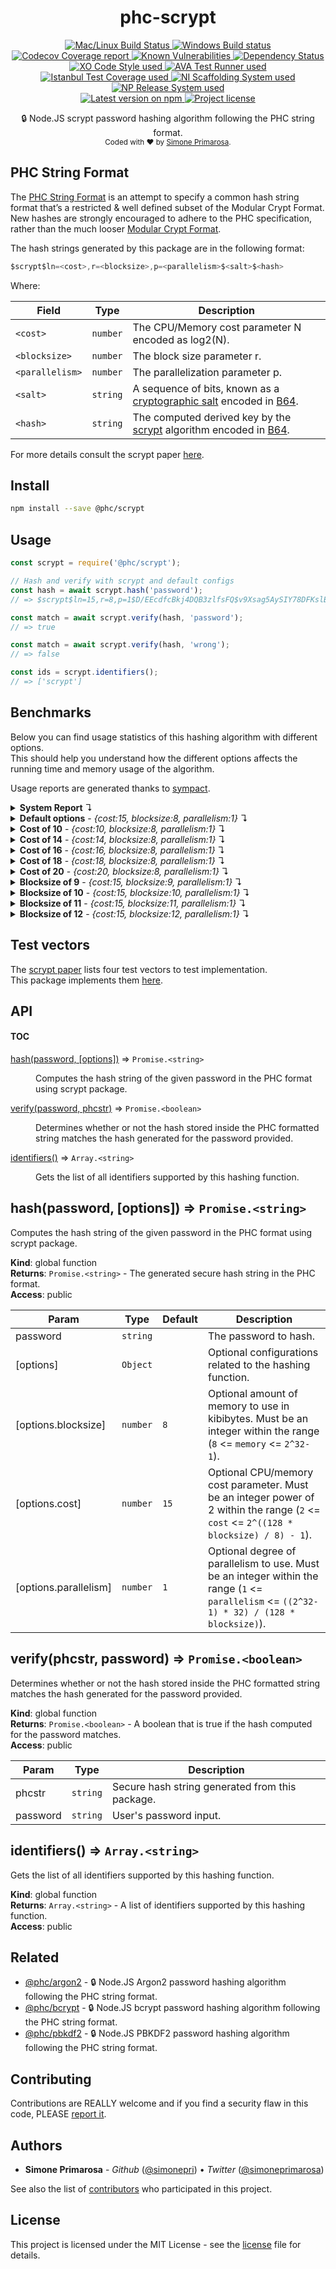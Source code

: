 <h1 align="center">
  <b>phc-scrypt</b>
</h1>
<p align="center">
  <!-- CI - TravisCI -->
  <a href="https://travis-ci.org/simonepri/phc-scrypt">
    <img src="https://img.shields.io/travis/simonepri/phc-scrypt/master.svg?label=MacOS%20%26%20Linux" alt="Mac/Linux Build Status" />
  </a>
  <!-- CI - AppVeyor -->
  <a href="https://ci.appveyor.com/project/simonepri/phc-scrypt">
    <img src="https://img.shields.io/appveyor/ci/simonepri/phc-scrypt/master.svg?label=Windows" alt="Windows Build status" />
  </a>
  <!-- Coverage - Codecov -->
  <a href="https://codecov.io/gh/simonepri/phc-scrypt">
    <img src="https://img.shields.io/codecov/c/github/simonepri/phc-scrypt/master.svg" alt="Codecov Coverage report" />
  </a>
  <!-- DM - Snyk -->
  <a href="https://snyk.io/test/github/simonepri/phc-scrypt?targetFile=package.json">
    <img src="https://snyk.io/test/github/simonepri/phc-scrypt/badge.svg?targetFile=package.json" alt="Known Vulnerabilities" />
  </a>
  <!-- DM - David -->
  <a href="https://david-dm.org/simonepri/phc-scrypt">
    <img src="https://david-dm.org/simonepri/phc-scrypt/status.svg" alt="Dependency Status" />
  </a>

  <br/>

  <!-- Code Style - XO-Prettier -->
  <a href="https://github.com/xojs/xo">
    <img src="https://img.shields.io/badge/code_style-XO+Prettier-5ed9c7.svg" alt="XO Code Style used" />
  </a>
  <!-- Test Runner - AVA -->
  <a href="https://github.com/avajs/ava">
    <img src="https://img.shields.io/badge/test_runner-AVA-fb3170.svg" alt="AVA Test Runner used" />
  </a>
  <!-- Test Coverage - Istanbul -->
  <a href="https://github.com/istanbuljs/nyc">
    <img src="https://img.shields.io/badge/test_coverage-NYC-fec606.svg" alt="Istanbul Test Coverage used" />
  </a>
  <!-- Init - ni -->
  <a href="https://github.com/simonepri/ni">
    <img src="https://img.shields.io/badge/initialized_with-ni-e74c3c.svg" alt="NI Scaffolding System used" />
  </a>
  <!-- Release - np -->
  <a href="https://github.com/sindresorhus/np">
    <img src="https://img.shields.io/badge/released_with-np-6c8784.svg" alt="NP Release System used" />
  </a>

  <br/>

  <!-- Version - npm -->
  <a href="https://www.npmjs.com/package/@phc/scrypt">
    <img src="https://img.shields.io/npm/v/@phc/scrypt.svg" alt="Latest version on npm" />
  </a>
  <!-- License - MIT -->
  <a href="https://github.com/simonepri/phc-scrypt/tree/master/license">
    <img src="https://img.shields.io/github/license/simonepri/phc-scrypt.svg" alt="Project license" />
  </a>
</p>
<p align="center">
  🔒 Node.JS scrypt password hashing algorithm following the PHC string format.
  <br/>

  <sub>
    Coded with ❤️ by <a href="#authors">Simone Primarosa</a>.
  </sub>
</p>

## PHC String Format

The [PHC String Format][specs:phc] is an attempt to specify a common hash string format that’s a restricted & well defined subset of the Modular Crypt Format. New hashes are strongly encouraged to adhere to the PHC specification, rather than the much looser [Modular Crypt Format][specs:mcf].

The hash strings generated by this package are in the following format:

```c
$scrypt$ln=<cost>,r=<blocksize>,p=<parallelism>$<salt>$<hash>
```

Where:

| Field | Type | Description
| --- | --- | --- |
| `<cost>` | <code>number</code> | The CPU/Memory cost parameter N encoded as log2(N). |
| `<blocksize>` | <code>number</code> | The block size parameter r. |
| `<parallelism>` | <code>number</code> | The parallelization parameter p. |
| `<salt>` | <code>string</code> | A sequence of bits, known as a [cryptographic salt][specs:salt] encoded in [B64][specs:B64]. |
| `<hash>` | <code>string</code> | The computed derived key by the [scrypt][specs:scrypt] algorithm encoded in [B64][specs:B64]. |

For more details consult the scrypt paper [here][paper].

## Install

```bash
npm install --save @phc/scrypt
```

## Usage

```js
const scrypt = require('@phc/scrypt');

// Hash and verify with scrypt and default configs
const hash = await scrypt.hash('password');
// => $scrypt$ln=15,r=8,p=1$D/EEcdfcBkj4DQB3zlfsFQ$v9Xsag5AySIY78DFKslBzeRXCUfsLKCZ0Xm4Xwoh+J0

const match = await scrypt.verify(hash, 'password');
// => true

const match = await scrypt.verify(hash, 'wrong');
// => false

const ids = scrypt.identifiers();
// => ['scrypt']
```

## Benchmarks

Below you can find usage statistics of this hashing algorithm with different
options.  
This should help you understand how the different options affects the running
time and memory usage of the algorithm.

Usage reports are generated thanks to [sympact][gh:sympact].

<details>
<summary><strong>System Report</strong> ↴</summary>

```
Distro    Release  Platform  Arch
--------  -------  --------  ----
Mac OS X  10.12.6  darwin    x64

CPU     Brand           Clock     Cores
------  --------------  --------  -----
Intel®  Core™ i5-6360U  2.00 GHz  4    

Memory                  Type    Size         Clock   
----------------------  ------  -----------  --------
Micron Technology Inc.  LPDDR3  4294.967 MB  1867 MHz
Micron Technology Inc.  LPDDR3  4294.967 MB  1867 MHz
```

</details>

<details>
<summary><strong>Default options</strong> - <i>{cost:15, blocksize:8, parallelism:1}</i> ↴</summary>

```
CPU Usage (avarage ± σ)  CPU Usage Range (min … max)
-----------------------  ---------------------------
8.30 % ± 3.80 %          0.70 % … 10.20 %           

RAM Usage (avarage ± σ)  RAM Usage Range (min … max)
-----------------------  ---------------------------
39.765 MB ± 15.420 MB    21.058 MB … 56.001 MB      

Execution time  Sampling time  Samples  
--------------  -------------  ---------
0.120 s         0.163 s        5 samples

Instant  CPU Usage  RAM Usage  PIDS
-------  ---------  ---------  -----
0.024 s  0.70 %     21.058 MB  23332
0.074 s  10.20 %    43.299 MB  23332
0.104 s  10.20 %    56.001 MB  23332
0.135 s  10.20 %    56.001 MB  23332
0.163 s  10.20 %    22.467 MB  23332
```

</details>

<details>
<summary><strong>Cost of 10</strong> - <i>{cost:10, blocksize:8, parallelism:1}</i> ↴</summary>

```
CPU Usage (avarage ± σ)  CPU Usage Range (min … max)
-----------------------  ---------------------------
0.60 % ± 0.00 %          0.60 % … 0.60 %            

RAM Usage (avarage ± σ)  RAM Usage Range (min … max)
-----------------------  ---------------------------
21.713 MB ± 0.602 MB     21.111 MB … 22.315 MB      

Execution time  Sampling time  Samples  
--------------  -------------  ---------
0.015 s         0.061 s        2 samples

Instant  CPU Usage  RAM Usage  PIDS
-------  ---------  ---------  -----
0.025 s  0.60 %     21.111 MB  23349
0.061 s  0.60 %     22.315 MB  23349
```

</details>

<details>
<summary><strong>Cost of 14</strong> - <i>{cost:14, blocksize:8, parallelism:1}</i> ↴</summary>

```
CPU Usage (avarage ± σ)  CPU Usage Range (min … max)
-----------------------  ---------------------------
1.00 % ± 0.00 %          1.00 % … 1.00 %            

RAM Usage (avarage ± σ)  RAM Usage Range (min … max)
-----------------------  ---------------------------
26.058 MB ± 7.145 MB     21.131 MB … 38.404 MB      

Execution time  Sampling time  Samples  
--------------  -------------  ---------
0.070 s         0.118 s        4 samples

Instant  CPU Usage  RAM Usage  PIDS
-------  ---------  ---------  -----
0.024 s  1.00 %     21.131 MB  23360
0.069 s  1.00 %     38.404 MB  23360
0.103 s  1.00 %     22.348 MB  23360
0.118 s  1.00 %     22.348 MB  23360
```

</details>

<details>
<summary><strong>Cost of 16</strong> - <i>{cost:16, blocksize:8, parallelism:1}</i> ↴</summary>

```
CPU Usage (avarage ± σ)  CPU Usage Range (min … max)
-----------------------  ---------------------------
27.03 % ± 18.50 %        0.60 % … 45.30 %           

RAM Usage (avarage ± σ)  RAM Usage Range (min … max)
-----------------------  ---------------------------
59.287 MB ± 29.023 MB    20.759 MB … 89.092 MB      

Execution time  Sampling time  Samples   
--------------  -------------  ----------
0.248 s         0.293 s        10 samples

Instant  CPU Usage  RAM Usage  PIDS
-------  ---------  ---------  -----
0.024 s  0.60 %     20.759 MB  23375
0.069 s  10.80 %    39.600 MB  23375
0.100 s  10.80 %    57.696 MB  23375
0.131 s  10.80 %    74.301 MB  23375
0.163 s  10.80 %    89.092 MB  23375
0.194 s  45.30 %    89.092 MB  23375
0.231 s  45.30 %    89.092 MB  23375
0.260 s  45.30 %    89.092 MB  23375
0.291 s  45.30 %    22.073 MB  23375
0.293 s  45.30 %    22.073 MB  23375
```

</details>

<details>
<summary><strong>Cost of 18</strong> - <i>{cost:18, blocksize:8, parallelism:1}</i> ↴</summary>

```
CPU Usage (avarage ± σ)  CPU Usage Range (min … max)
-----------------------  ---------------------------
68.16 % ± 28.64 %        0.70 % … 93.90 %           

RAM Usage (avarage ± σ)  RAM Usage Range (min … max)
-----------------------  ---------------------------
208.153 MB ± 96.535 MB   21.144 MB … 290.943 MB     

Execution time  Sampling time  Samples   
--------------  -------------  ----------
0.977 s         1.021 s        34 samples

Instant  CPU Usage  RAM Usage   PIDS
-------  ---------  ----------  -----
0.023 s  0.70 %     21.144 MB   23402
0.071 s  0.70 %     42.115 MB   23402
0.101 s  0.70 %     59.486 MB   23402
0.131 s  31.30 %    76.911 MB   23402
0.162 s  31.30 %    94.630 MB   23402
0.192 s  31.30 %    112.493 MB  23402
0.230 s  31.30 %    133.943 MB  23402
0.262 s  56.80 %    147.997 MB  23402
0.286 s  56.80 %    160.592 MB  23402
0.315 s  56.80 %    177.013 MB  23402
0.346 s  56.80 %    194.724 MB  23402
0.382 s  72.00 %    210.108 MB  23402
0.408 s  72.00 %    222.282 MB  23402
0.431 s  72.00 %    235.143 MB  23402
0.464 s  72.00 %    252.690 MB  23402
0.496 s  72.00 %    269.238 MB  23402
0.529 s  82.00 %    283.013 MB  23402
0.552 s  82.00 %    290.943 MB  23402
0.582 s  82.00 %    290.943 MB  23402
0.615 s  82.00 %    290.943 MB  23402
0.646 s  87.30 %    290.943 MB  23402
0.679 s  87.30 %    290.943 MB  23402
0.707 s  87.30 %    290.943 MB  23402
0.740 s  87.30 %    290.943 MB  23402
0.771 s  91.00 %    290.943 MB  23402
0.796 s  91.00 %    290.943 MB  23402
0.827 s  91.00 %    290.943 MB  23402
0.859 s  91.00 %    290.943 MB  23402
0.896 s  93.50 %    290.943 MB  23402
0.919 s  93.50 %    290.943 MB  23402
0.950 s  93.50 %    290.943 MB  23402
0.983 s  93.50 %    265.421 MB  23402
1.012 s  93.90 %    22.528 MB   23402
1.021 s  93.90 %    22.528 MB   23402
```

</details>

<details>
<summary><strong>Cost of 20</strong> - <i>{cost:20, blocksize:8, parallelism:1}</i> ↴</summary>

```
CPU Usage (avarage ± σ)  CPU Usage Range (min … max)
-----------------------  ---------------------------
91.21 % ± 19.32 %        0.90 % … 100.00 %          

RAM Usage (avarage ± σ)  RAM Usage Range (min … max)
-----------------------  ---------------------------
804.252 MB ± 357.670 MB  20.914 MB … 1095.913 MB    

Execution time  Sampling time  Samples    
--------------  -------------  -----------
3.991 s         4.032 s        132 samples

Instant  CPU Usage  RAM Usage    PIDS
-------  ---------  -----------  -----
0.023 s  0.90 %     20.914 MB    23477
0.073 s  13.70 %    43.454 MB    23477
0.103 s  13.70 %    61.125 MB    23477
0.135 s  13.70 %    79.528 MB    23477
0.166 s  13.70 %    97.137 MB    23477
0.195 s  46.60 %    113.861 MB   23477
0.228 s  46.60 %    132.624 MB   23477
0.257 s  46.60 %    148.546 MB   23477
0.288 s  46.60 %    166.314 MB   23477
0.319 s  65.90 %    183.742 MB   23477
0.350 s  65.90 %    201.548 MB   23477
0.385 s  65.90 %    218.853 MB   23477
0.410 s  65.90 %    233.521 MB   23477
0.445 s  78.10 %    252.256 MB   23477
0.478 s  78.10 %    268.091 MB   23477
0.508 s  78.10 %    283.501 MB   23477
0.532 s  78.10 %    296.665 MB   23477
0.563 s  78.10 %    314.053 MB   23477
0.601 s  86.60 %    332.669 MB   23477
0.630 s  86.60 %    345.465 MB   23477
0.649 s  86.60 %    356.663 MB   23477
0.679 s  86.60 %    373.604 MB   23477
0.706 s  92.20 %    389.239 MB   23477
0.735 s  92.20 %    406.569 MB   23477
0.766 s  92.20 %    424.444 MB   23477
0.796 s  92.20 %    442.057 MB   23477
0.826 s  92.20 %    459.317 MB   23477
0.858 s  95.00 %    477.434 MB   23477
0.886 s  95.00 %    493.470 MB   23477
0.915 s  95.00 %    509.420 MB   23477
0.945 s  95.00 %    526.828 MB   23477
0.976 s  98.00 %    544.375 MB   23477
1.006 s  98.00 %    561.500 MB   23477
1.036 s  98.00 %    579.178 MB   23477
1.068 s  98.00 %    597.348 MB   23477
1.099 s  99.20 %    614.593 MB   23477
1.127 s  99.20 %    630.661 MB   23477
1.165 s  99.20 %    648.651 MB   23477
1.195 s  99.20 %    663.556 MB   23477
1.223 s  98.70 %    677.904 MB   23477
1.250 s  98.70 %    692.257 MB   23477
1.279 s  98.70 %    708.661 MB   23477
1.314 s  98.70 %    724.242 MB   23477
1.346 s  98.80 %    739.234 MB   23477
1.374 s  98.80 %    753.725 MB   23477
1.401 s  98.80 %    769.225 MB   23477
1.433 s  98.80 %    786.985 MB   23477
1.462 s  98.80 %    804.168 MB   23477
1.491 s  99.40 %    820.855 MB   23477
1.522 s  99.40 %    838.889 MB   23477
1.552 s  99.40 %    856.109 MB   23477
1.593 s  98.90 %    875.192 MB   23477
1.612 s  98.90 %    885.109 MB   23477
1.641 s  98.90 %    901.906 MB   23477
1.673 s  98.90 %    920.179 MB   23477
1.706 s  98.90 %    936.202 MB   23477
1.736 s  99.70 %    950.313 MB   23477
1.762 s  99.70 %    964.940 MB   23477
1.793 s  99.70 %    982.942 MB   23477
1.823 s  99.70 %    1000.940 MB  23477
1.857 s  99.10 %    1018.970 MB  23477
1.884 s  99.10 %    1034.842 MB  23477
1.915 s  99.10 %    1051.058 MB  23477
1.948 s  99.10 %    1069.253 MB  23477
2.010 s  99.30 %    1092.149 MB  23477
2.037 s  99.30 %    1095.913 MB  23477
2.069 s  99.30 %    1095.913 MB  23477
2.097 s  97.20 %    1095.913 MB  23477
2.110 s  97.20 %    1095.913 MB  23477
2.143 s  97.20 %    1095.913 MB  23477
2.173 s  97.20 %    1095.913 MB  23477
2.210 s  97.20 %    1095.913 MB  23477
2.241 s  99.30 %    1095.913 MB  23477
2.269 s  99.30 %    1095.913 MB  23477
2.301 s  99.30 %    1095.913 MB  23477
2.333 s  99.30 %    1095.913 MB  23477
2.367 s  98.70 %    1095.913 MB  23477
2.395 s  98.70 %    1095.913 MB  23477
2.421 s  98.70 %    1095.913 MB  23477
2.451 s  98.70 %    1095.913 MB  23477
2.488 s  98.90 %    1095.913 MB  23477
2.518 s  98.90 %    1095.913 MB  23477
2.544 s  98.90 %    1095.913 MB  23477
2.573 s  98.90 %    1095.913 MB  23477
2.602 s  98.70 %    1095.913 MB  23477
2.642 s  98.70 %    1095.913 MB  23477
2.663 s  98.70 %    1095.913 MB  23477
2.693 s  98.70 %    1095.913 MB  23477
2.725 s  98.20 %    1095.913 MB  23477
2.759 s  98.20 %    1095.913 MB  23477
2.791 s  98.20 %    1095.913 MB  23477
2.818 s  98.20 %    1095.913 MB  23477
2.850 s  97.60 %    1095.913 MB  23477
2.881 s  97.60 %    1095.913 MB  23477
2.914 s  97.60 %    1095.913 MB  23477
2.944 s  97.60 %    1095.913 MB  23477
2.972 s  97.60 %    1095.913 MB  23477
3.002 s  97.10 %    1095.913 MB  23477
3.035 s  97.10 %    1095.913 MB  23477
3.069 s  97.10 %    1095.913 MB  23477
3.095 s  97.10 %    1095.913 MB  23477
3.128 s  100.00 %   1095.913 MB  23477
3.155 s  100.00 %   1095.913 MB  23477
3.186 s  100.00 %   1095.913 MB  23477
3.216 s  100.00 %   1095.913 MB  23477
3.246 s  98.70 %    1095.913 MB  23477
3.275 s  98.70 %    1095.913 MB  23477
3.306 s  98.70 %    1095.913 MB  23477
3.338 s  98.70 %    1095.913 MB  23477
3.374 s  98.90 %    1095.913 MB  23477
3.407 s  98.90 %    1095.913 MB  23477
3.430 s  98.90 %    1095.913 MB  23477
3.462 s  98.90 %    1095.913 MB  23477
3.492 s  98.10 %    1095.913 MB  23477
3.526 s  98.10 %    1095.913 MB  23477
3.555 s  98.10 %    1095.913 MB  23477
3.581 s  98.10 %    1095.913 MB  23477
3.612 s  99.00 %    1095.913 MB  23477
3.645 s  99.00 %    1095.913 MB  23477
3.678 s  99.00 %    1095.913 MB  23477
3.714 s  99.00 %    1095.913 MB  23477
3.739 s  97.90 %    1095.913 MB  23477
3.770 s  97.90 %    1095.913 MB  23477
3.809 s  97.90 %    1095.913 MB  23477
3.835 s  97.90 %    1095.913 MB  23477
3.861 s  97.80 %    1095.913 MB  23477
3.890 s  97.80 %    1095.913 MB  23477
3.937 s  97.80 %    927.875 MB   23477
3.967 s  97.80 %    559.043 MB   23477
3.985 s  97.90 %    334.381 MB   23477
4.015 s  97.90 %    22.172 MB    23477
4.032 s  97.90 %    22.192 MB    23477
```

</details>

<details>
<summary><strong>Blocksize of 9</strong> - <i>{cost:15, blocksize:9, parallelism:1}</i> ↴</summary>

```
CPU Usage (avarage ± σ)  CPU Usage Range (min … max)
-----------------------  ---------------------------
14.20 % ± 9.62 %         0.60 % … 21.00 %           

RAM Usage (avarage ± σ)  RAM Usage Range (min … max)
-----------------------  ---------------------------
37.687 MB ± 17.146 MB    20.775 MB … 59.740 MB      

Execution time  Sampling time  Samples  
--------------  -------------  ---------
0.137 s         0.183 s        6 samples

Instant  CPU Usage  RAM Usage  PIDS
-------  ---------  ---------  -----
0.024 s  0.60 %     20.775 MB  23748
0.072 s  0.60 %     41.751 MB  23748
0.104 s  21.00 %    59.740 MB  23748
0.136 s  21.00 %    59.740 MB  23748
0.169 s  21.00 %    22.057 MB  23748
0.183 s  21.00 %    22.057 MB  23748
```

</details>

<details>
<summary><strong>Blocksize of 10</strong> - <i>{cost:15, blocksize:10, parallelism:1}</i> ↴</summary>

```
CPU Usage (avarage ± σ)  CPU Usage Range (min … max)
-----------------------  ---------------------------
16.46 % ± 16.87 %        0.60 % … 42.90 %           

RAM Usage (avarage ± σ)  RAM Usage Range (min … max)
-----------------------  ---------------------------
41.805 MB ± 18.883 MB    20.660 MB … 64.053 MB      

Execution time  Sampling time  Samples  
--------------  -------------  ---------
0.149 s         0.2 s          7 samples

Instant  CPU Usage  RAM Usage  PIDS
-------  ---------  ---------  -----
0.024 s  0.60 %     20.660 MB  23767
0.072 s  7.20 %     40.935 MB  23767
0.103 s  7.20 %     58.663 MB  23767
0.133 s  7.20 %     64.053 MB  23767
0.164 s  7.20 %     64.053 MB  23767
0.198 s  42.90 %    22.135 MB  23767
0.200 s  42.90 %    22.135 MB  23767
```

</details>

<details>
<summary><strong>Blocksize of 11</strong> - <i>{cost:15, blocksize:11, parallelism:1}</i> ↴</summary>

```
CPU Usage (avarage ± σ)  CPU Usage Range (min … max)
-----------------------  ---------------------------
18.80 % ± 15.24 %        1.20 % … 32.00 %           

RAM Usage (avarage ± σ)  RAM Usage Range (min … max)
-----------------------  ---------------------------
43.562 MB ± 20.569 MB    20.746 MB … 68.104 MB      

Execution time  Sampling time  Samples  
--------------  -------------  ---------
0.160 s         0.206 s        7 samples

Instant  CPU Usage  RAM Usage  PIDS
-------  ---------  ---------  -----
0.023 s  1.20 %     20.746 MB  23788
0.072 s  1.20 %     42.975 MB  23788
0.103 s  1.20 %     61.026 MB  23788
0.134 s  32.00 %    68.104 MB  23788
0.164 s  32.00 %    68.104 MB  23788
0.198 s  32.00 %    21.987 MB  23788
0.206 s  32.00 %    21.987 MB  23788
```

</details>

<details>
<summary><strong>Blocksize of 12</strong> - <i>{cost:15, blocksize:12, parallelism:1}</i> ↴</summary>

```
CPU Usage (avarage ± σ)  CPU Usage Range (min … max)
-----------------------  ---------------------------
22.75 % ± 16.29 %        0.60 % … 46.60 %           

RAM Usage (avarage ± σ)  RAM Usage Range (min … max)
-----------------------  ---------------------------
47.866 MB ± 22.444 MB    21.070 MB … 72.593 MB      

Execution time  Sampling time  Samples  
--------------  -------------  ---------
0.180 s         0.234 s        8 samples

Instant  CPU Usage  RAM Usage  PIDS
-------  ---------  ---------  -----
0.025 s  0.60 %     21.070 MB  23809
0.072 s  0.60 %     40.772 MB  23809
0.103 s  21.90 %    58.741 MB  23809
0.135 s  21.90 %    72.593 MB  23809
0.164 s  21.90 %    72.593 MB  23809
0.195 s  21.90 %    72.593 MB  23809
0.232 s  46.60 %    22.282 MB  23809
0.234 s  46.60 %    22.282 MB  23809
```

</details>

## Test vectors

The [scrypt paper][paper:test] lists four test vectors to test implementation.  
This package implements them [here][tvec].

## API

#### TOC

<dl>
<dt><a href="#hash">hash(password, [options])</a> ⇒ <code>Promise.&lt;string&gt;</code></dt>
<dd><p>Computes the hash string of the given password in the PHC format using scrypt
package.</p>
</dd>
<dt><a href="#verify">verify(password, phcstr)</a> ⇒ <code>Promise.&lt;boolean&gt;</code></dt>
<dd><p>Determines whether or not the hash stored inside the PHC formatted string
matches the hash generated for the password provided.</p>
</dd>
<dt><a href="#identifiers">identifiers()</a> ⇒ <code>Array.&lt;string&gt;</code></dt>
<dd><p>Gets the list of all identifiers supported by this hashing function.</p>
</dd>
</dl>

<a name="hash"></a>

## hash(password, [options]) ⇒ <code>Promise.&lt;string&gt;</code>
Computes the hash string of the given password in the PHC format using scrypt
package.

**Kind**: global function  
**Returns**: <code>Promise.&lt;string&gt;</code> - The generated secure hash string in the PHC
format.  
**Access**: public  

| Param | Type | Default | Description |
| --- | --- | --- | --- |
| password | <code>string</code> |  | The password to hash. |
| [options] | <code>Object</code> |  | Optional configurations related to the hashing function. |
| [options.blocksize] | <code>number</code> | <code>8</code> | Optional amount of memory to use in kibibytes. Must be an integer within the range (`8` <= `memory` <= `2^32-1`). |
| [options.cost] | <code>number</code> | <code>15</code> | Optional CPU/memory cost parameter. Must be an integer power of 2 within the range (`2` <= `cost` <= `2^((128 * blocksize) / 8) - 1`). |
| [options.parallelism] | <code>number</code> | <code>1</code> | Optional degree of parallelism to use. Must be an integer within the range (`1` <= `parallelism` <= `((2^32-1) * 32) / (128 * blocksize)`). |

<a name="verify"></a>

## verify(phcstr, password) ⇒ <code>Promise.&lt;boolean&gt;</code>
Determines whether or not the hash stored inside the PHC formatted string
matches the hash generated for the password provided.

**Kind**: global function  
**Returns**: <code>Promise.&lt;boolean&gt;</code> - A boolean that is true if the hash computed
for the password matches.  
**Access**: public  

| Param | Type | Description |
| --- | --- | --- |
| phcstr | <code>string</code> | Secure hash string generated from this package. |
| password | <code>string</code> | User's password input. |

<a name="identifiers"></a>

## identifiers() ⇒ <code>Array.&lt;string&gt;</code>
Gets the list of all identifiers supported by this hashing function.

**Kind**: global function  
**Returns**: <code>Array.&lt;string&gt;</code> - A list of identifiers supported by this hashing function.  
**Access**: public  

## Related
- [@phc/argon2][argon2] -
🔒 Node.JS Argon2 password hashing algorithm following the PHC string format.
- [@phc/bcrypt][bcrypt] -
🔒 Node.JS bcrypt password hashing algorithm following the PHC string format.
- [@phc/pbkdf2][pbkdf2] -
🔒 Node.JS PBKDF2 password hashing algorithm following the PHC string format.

## Contributing

Contributions are REALLY welcome and if you find a security flaw in this code, PLEASE [report it][new issue].  

## Authors

- **Simone Primarosa** - *Github* ([@simonepri][github:simonepri]) • *Twitter* ([@simoneprimarosa][twitter:simoneprimarosa])

See also the list of [contributors][contributors] who participated in this project.

## License

This project is licensed under the MIT License - see the [license][license] file for details.

<!-- Links -->
[start]: https://github.com/simonepri/phc-scrypt#start-of-content
[new issue]: https://github.com/simonepri/phc-scrypt/issues/new
[contributors]: https://github.com/simonepri/phc-scrypt/contributors

[license]: https://github.com/simonepri/phc-scrypt/tree/master/license

[tvec]: https://github.com/simonepri/phc-scrypt/tree/master/test/vectors.js

[argon2]: https://github.com/simonepri/phc-argon2
[bcrypt]: https://github.com/simonepri/phc-bcrypt
[pbkdf2]: https://github.com/simonepri/phc-pbkdf2

[github:simonepri]: https://github.com/simonepri
[twitter:simoneprimarosa]: http://twitter.com/intent/user?screen_name=simoneprimarosa

[gh:sympact]: https://github.com/simonepri/sympact

[specs:mcf]: https://github.com/ademarre/binary-mcf
[specs:phc]: https://github.com/P-H-C/phc-string-format/blob/master/phc-sf-spec.md
[specs:B64]: https://github.com/P-H-C/phc-string-format/blob/master/phc-sf-spec.md#b64
[specs:salt]: https://en.wikipedia.org/wiki/Salt_(cryptography)
[specs:scrypt]: https://en.wikipedia.org/wiki/scrypt

[paper]: https://tools.ietf.org/html/rfc7914
[paper:test]: https://tools.ietf.org/html/rfc7914#section-12
